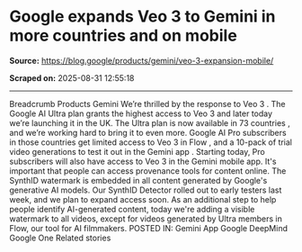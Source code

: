 # Google expands Veo 3 to Gemini in more countries and on mobile

**Source:** https://blog.google/products/gemini/veo-3-expansion-mobile/

**Scraped on:** 2025-08-31 12:55:18

---

Breadcrumb
Products
Gemini
We’re thrilled by the response to
Veo 3
. The
Google AI Ultra plan
grants the highest access to Veo 3 and later today we’re launching it in the UK. The Ultra plan is now available in
73 countries
, and we’re working hard to bring it to even more.
Google AI Pro subscribers in those countries get limited access to Veo 3 in
Flow
, and a 10-pack of trial video generations to test it out in the
Gemini app
. Starting today, Pro subscribers will also have access to Veo 3 in the Gemini mobile app.
It's important that people can access provenance tools for content online. The SynthID watermark is embedded in all content generated by Google's generative AI models. Our
SynthID Detector
rolled out to early testers last week, and we plan to expand access soon. As an additional step to help people identify AI-generated content, today we're adding a visible watermark to all videos, except for videos generated by Ultra members in Flow, our tool for AI filmmakers.
POSTED IN:
Gemini App
Google DeepMind
Google One
Related stories